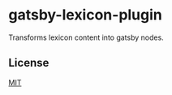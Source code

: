 # gatsby-lexicon-plugin

Transforms lexicon content into gatsby nodes.

## License

[MIT](https://github.com/lukasnehrke/vulpo/blob/yarn/packages/gatsby-lexicon-plugin/LICENSE)
